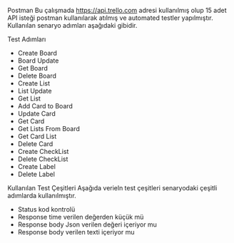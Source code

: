 Postman 
Bu çalışmada https://api.trello.com adresi kullanılmış olup 15 adet API isteği postman kullanılarak atılmış ve automated testler yapılmıştır. Kullanılan senaryo adımları aşağıdaki gibidir.

Test Adımları
* Create Board
* Board Update
* Get Board
* Delete Board
* Create List
* List Update
* Get List
* Add Card to Board
* Update Card
* Get Card
* Get Lists From Board
* Get Card List
* Delete Card
* Create CheckList
* Delete CheckList
* Create Label
* Delete Label

Kullanılan Test Çeşitleri
Aşağıda verieln test çeşitleri senaryodaki çeşitli adımlarda kullanılmıştır.

* Status kod kontrolü
* Response time verilen değerden küçük mü
* Response body Json verilen değeri içeriyor mu
* Response body verilen texti içeriyor mu
